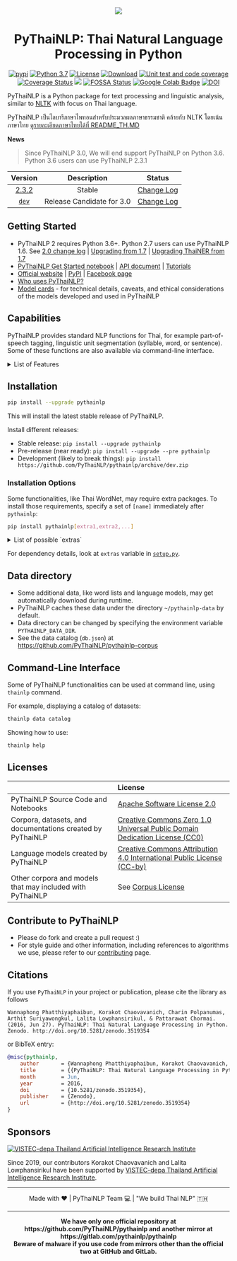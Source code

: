<div align="center">
  <img src="https://avatars0.githubusercontent.com/u/32934255?s=200&v=4"/>
  <h1>PyThaiNLP: Thai Natural Language Processing in Python</h1>
  <a href="https://pypi.python.org/pypi/pythainlp"><img alt="pypi" src="https://img.shields.io/pypi/v/pythainlp.svg"/></a>
  <a href="https://www.python.org/downloads/release/python-370/"><img alt="Python 3.7" src="https://img.shields.io/badge/python-3.7-blue.svg"/></a>
  <a href="https://opensource.org/licenses/Apache-2.0"><img alt="License" src="https://img.shields.io/badge/License-Apache%202.0-blue.svg"/></a>
  <a href="https://pepy.tech/project/pythainlp"><img alt="Download" src="https://pepy.tech/badge/pythainlp/month"/></a>
  <a href="https://github.com/PyThaiNLP/pythainlp/actions/workflows/test.ymlp"><img alt="Unit test and code coverage" src="https://github.com/PyThaiNLP/pythainlp/actions/workflows/test.yml/badge.svg"/></a>
  <a href="https://coveralls.io/github/PyThaiNLP/pythainlp?branch=dev"><img alt="Coverage Status" src="https://coveralls.io/repos/github/PyThaiNLP/pythainlp/badge.svg?branch=dev"/></a>
  <a href="https://www.codacy.com/gh/PyThaiNLP/pythainlp/dashboard?utm_source=github.com&amp;utm_medium=referral&amp;utm_content=PyThaiNLP/pythainlp&amp;utm_campaign=Badge_Grade"><img src="https://app.codacy.com/project/badge/Grade/5821a0de122041c79999bbb280230ffb"/></a>
  <a href="https://app.fossa.io/projects/git%2Bgithub.com%2FPyThaiNLP%2Fpythainlp"><img alt="FOSSA Status" src="https://app.fossa.io/api/projects/git%2Bgithub.com%2FPyThaiNLP%2Fpythainlp.svg?type=shield"/></a>
  <a href="https://colab.research.google.com/github/PyThaiNLP/tutorials/blob/master/source/notebooks/pythainlp_get_started.ipynb"><img alt="Google Colab Badge" src="https://badgen.net/badge/Launch%20Quick%20Start%20Guide/on%20Google%20Colab/blue?icon=terminal"/></a>
  <a href="https://zenodo.org/badge/latestdoi/61813823"><img alt="DOI" src="https://zenodo.org/badge/61813823.svg"/></a>
</div>

PyThaiNLP is a Python package for text processing and linguistic analysis, similar to [NLTK](https://www.nltk.org/) with focus on Thai language.

PyThaiNLP เป็นไลบารีภาษาไพทอนสำหรับประมวลผลภาษาธรรมชาติ คล้ายกับ NLTK โดยเน้นภาษาไทย [ดูรายละเอียดภาษาไทยได้ที่ README_TH.MD](https://github.com/PyThaiNLP/pythainlp/blob/dev/README_TH.md)

**News**

>Since PyThaiNLP 3.0, We will end support PyThaiNLP on Python 3.6. Python 3.6 users can use PyThaiNLP 2.3.1

| Version | Description | Status |
|:------:|:--:|:------:|
| [2.3.2](https://github.com/PyThaiNLP/pythainlp/releases) | Stable | [Change Log](https://github.com/PyThaiNLP/pythainlp/issues/445) |
| [`dev`](https://github.com/PyThaiNLP/pythainlp/tree/dev) | Release Candidate for 3.0  | [Change Log](https://github.com/PyThaiNLP/pythainlp/issues/545) |


## Getting Started

- PyThaiNLP 2 requires Python 3.6+. Python 2.7 users can use PyThaiNLP 1.6. See [2.0 change log](https://github.com/PyThaiNLP/pythainlp/issues/118) | [Upgrading from 1.7](https://pythainlp.github.io/docs/2.0/notes/pythainlp-1_7-2_0.html) | [Upgrading ThaiNER from 1.7](https://github.com/PyThaiNLP/pythainlp/wiki/Upgrade-ThaiNER-from-PyThaiNLP-1.7-to-PyThaiNLP-2.0)
- [PyThaiNLP Get Started notebook](https://www.thainlp.org/pythainlp/tutorials/notebooks/pythainlp_get_started.html) | [API document](https://pythainlp.github.io/docs/2.3/) | [Tutorials](https://pythainlp.github.io/tutorials)
- [Official website](https://pythainlp.github.io/) | [PyPI](https://pypi.org/project/pythainlp/) | [Facebook page](https://www.facebook.com/pythainlp/)
- [Who uses PyThaiNLP?](https://github.com/PyThaiNLP/pythainlp/blob/dev/INTHEWILD.md)
- [Model cards](https://github.com/PyThaiNLP/pythainlp/wiki/Model-Cards) - for technical details, caveats, and ethical considerations of the models developed and used in PyThaiNLP


## Capabilities

PyThaiNLP provides standard NLP functions for Thai, for example part-of-speech tagging, linguistic unit segmentation (syllable, word, or sentence). Some of these functions are also available via command-line interface.

<details>
  <summary>List of Features</summary>

- Convenient character and word classes, like Thai consonants (`pythainlp.thai_consonants`), vowels (`pythainlp.thai_vowels`), digits (`pythainlp.thai_digits`), and stop words (`pythainlp.corpus.thai_stopwords`) -- comparable to constants like `string.letters`, `string.digits`, and `string.punctuation`
- Thai linguistic unit segmentation/tokenization, including sentence (`sent_tokenize`), word (`word_tokenize`), and subword segmentations based on Thai Character Cluster (`subword_tokenize`)
- Thai part-of-speech tagging (`pos_tag`)
- Thai spelling suggestion and correction (`spell` and `correct`)
- Thai transliteration (`transliterate`)
- Thai soundex (`soundex`) with three engines (`lk82`, `udom83`, `metasound`)
- Thai collation (sort by dictionary order) (`collate`)
- Read out number to Thai words (`bahttext`, `num_to_thaiword`)
- Thai datetime formatting (`thai_strftime`)
- Thai-English keyboard misswitched fix (`eng_to_thai`, `thai_to_eng`)
- Command-line interface for basic functions, like tokenization and pos tagging (run `thainlp` in your shell)
</details>


## Installation

```sh
pip install --upgrade pythainlp
```

This will install the latest stable release of PyThaiNLP.

Install different releases:

- Stable release: `pip install --upgrade pythainlp`
- Pre-release (near ready): `pip install --upgrade --pre pythainlp`
- Development (likely to break things): `pip install https://github.com/PyThaiNLP/pythainlp/archive/dev.zip`

### Installation Options

Some functionalities, like Thai WordNet, may require extra packages. To install those requirements, specify a set of                                                                                                                                                                                         `[name]` immediately after `pythainlp`:

```sh
pip install pythainlp[extra1,extra2,...]
```

<details>
  <summary>List of possible `extras`</summary>

-  `full` (install everything)
-  `attacut` (to support attacut, a fast and accurate tokenizer)
-  `benchmarks` (for [word tokenization benchmarking](tokenization-benchmark.md))
-  `icu` (for ICU, International Components for Unicode, support in transliteration and tokenization)
-  `ipa` (for IPA, International Phonetic Alphabet, support in transliteration)
-  `ml` (to support ULMFiT models for classification)
-  `thai2fit` (for Thai word vector)
-  `thai2rom` (for machine-learnt romanization)
-  `wordnet` (for Thai WordNet API)
</details>

For dependency details, look at `extras` variable in [`setup.py`](https://github.com/PyThaiNLP/pythainlp/blob/dev/setup.py).


## Data directory

- Some additional data, like word lists and language models, may get automatically download during runtime.
- PyThaiNLP caches these data under the directory `~/pythainlp-data` by default.
- Data directory can be changed by specifying the environment variable `PYTHAINLP_DATA_DIR`.
- See the data catalog (`db.json`) at https://github.com/PyThaiNLP/pythainlp-corpus


## Command-Line Interface

Some of PyThaiNLP functionalities can be used at command line, using `thainlp` command.

For example, displaying a catalog of datasets:
```sh
thainlp data catalog
```

Showing how to use:
```sh
thainlp help
```


## Licenses

| | License |
|:---|:----|
| PyThaiNLP Source Code and Notebooks | [Apache Software License 2.0](https://github.com/PyThaiNLP/pythainlp/blob/dev/LICENSE) |
| Corpora, datasets, and documentations created by PyThaiNLP | [Creative Commons Zero 1.0 Universal Public Domain Dedication License (CC0)](https://creativecommons.org/publicdomain/zero/1.0/)|
| Language models created by PyThaiNLP | [Creative Commons Attribution 4.0 International Public License (CC-by)](https://creativecommons.org/licenses/by/4.0/)  |
| Other corpora and models that may included with PyThaiNLP | See [Corpus License](https://github.com/PyThaiNLP/pythainlp/blob/dev/pythainlp/corpus/corpus_license.md) |


## Contribute to PyThaiNLP

- Please do fork and create a pull request :)
- For style guide and other information, including references to algorithms we use, please refer to our [contributing](https://github.com/PyThaiNLP/pythainlp/blob/dev/CONTRIBUTING.md) page.


## Citations

If you use `PyThaiNLP` in your project or publication, please cite the library as follows

```
Wannaphong Phatthiyaphaibun, Korakot Chaovavanich, Charin Polpanumas, Arthit Suriyawongkul, Lalita Lowphansirikul, & Pattarawat Chormai. (2016, Jun 27). PyThaiNLP: Thai Natural Language Processing in Python. Zenodo. http://doi.org/10.5281/zenodo.3519354
```

or BibTeX entry:

``` bib
@misc{pythainlp,
    author       = {Wannaphong Phatthiyaphaibun, Korakot Chaovavanich, Charin Polpanumas, Arthit Suriyawongkul, Lalita Lowphansirikul, Pattarawat Chormai},
    title        = {{PyThaiNLP: Thai Natural Language Processing in Python}},
    month        = Jun,
    year         = 2016,
    doi          = {10.5281/zenodo.3519354},
    publisher    = {Zenodo},
    url          = {http://doi.org/10.5281/zenodo.3519354}
}
```


## Sponsors

[![VISTEC-depa Thailand Artificial Intelligence Research Institute](https://airesearch.in.th/assets/img/logo/airesearch-logo.svg)](https://airesearch.in.th/)

Since 2019, our contributors Korakot Chaovavanich and Lalita Lowphansirikul have been supported by [VISTEC-depa Thailand Artificial Intelligence Research Institute](https://airesearch.in.th/).

------

<div align="center">
  Made with ❤️ | PyThaiNLP Team 💻 |  "We build Thai NLP" 🇹🇭
</div>

------

<div align="center">
  <strong>We have only one official repository at https://github.com/PyThaiNLP/pythainlp and another mirror at https://gitlab.com/pythainlp/pythainlp</strong>
</div>

<div align="center">
  <strong>Beware of malware if you use code from mirrors other than the official two at GitHub and GitLab.</strong>
</div>

